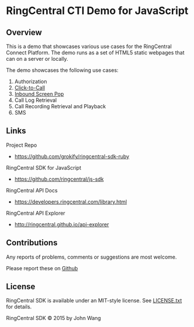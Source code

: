 RingCentral CTI Demo for JavaScript
===================================

## Overview

This is a demo that showcases various use cases for the RingCentral Connect Platform. The demo runs as a set of HTML5 static webpages that can on a server or locally.

The demo showcases the following use cases:

1. Authorization
1. [Click-to-Call](https://en.wikipedia.org/wiki/Click-to-call)
1. [Inbound Screen Pop](https://en.wikipedia.org/wiki/Screen_pop)
1. Call Log Retrieval
1. Call Recording Retrieval and Playback
1. SMS

## Links

Project Repo

* https://github.com/grokify/ringcentral-sdk-ruby

RingCentral SDK for JavaScript

* https://github.com/ringcentral/js-sdk

RingCentral API Docs

* https://developers.ringcentral.com/library.html

RingCentral API Explorer

* http://ringcentral.github.io/api-explorer

## Contributions

Any reports of problems, comments or suggestions are most welcome.

Please report these on [Github](https://github.com/grokify/ringcentral-sdk-ruby)

## License

RingCentral SDK is available under an MIT-style license. See [LICENSE.txt](LICENSE.txt) for details.

RingCentral SDK &copy; 2015 by John Wang